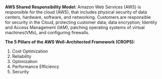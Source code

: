 **AWS Shared Responsibility Model:** Amazon Web Services (AWS) is responsible for the cloud (AWS), that includes physical security of data centers, hardware, software, and networking. Customers are responsible for security in the Cloud, protecting customer data, data encryption, Identity and Access Management (IAM), patching operating systems of virtual machines(VMs), and configuring firewalls.

**The 5 Pillars of the AWS Well-Architected Framework (CROPS):**
1. Cost Optimization
2. Reliability
3. Optimization
4. Performance Efficiency
5. Security
